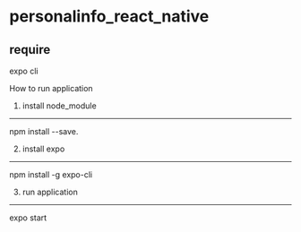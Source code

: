 # personalinfo_react_native

require
------------------------------------------------------------------------------------------------------------------------------------------
expo cli

How to run application

1. install node_module
------------------------------------------------------------------------------------------------------------------------------------------
npm install --save. 
      
2. install expo 
------------------------------------------------------------------------------------------------------------------------------------------
npm install -g expo-cli
      
3. run application
------------------------------------------------------------------------------------------------------------------------------------------
 expo start


